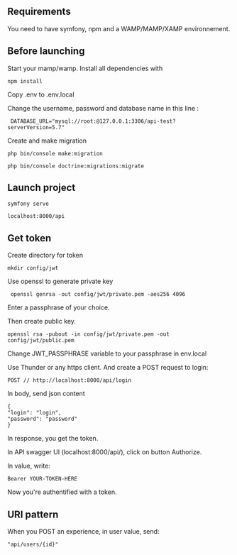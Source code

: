 ## Requirements

You need to have symfony, npm and a WAMP/MAMP/XAMP environnement.

## Before launching

Start your mamp/wamp.
Install all dependencies with

    npm install

Copy .env to .env.local

Change the username, password and database name in this line :

     DATABASE_URL="mysql://root:@127.0.0.1:3306/api-test?serverVersion=5.7"



Create and make migration

    php bin/console make:migration

    php bin/console doctrine:migrations:migrate



## Launch project



    symfony serve

    localhost:8000/api


## Get token

Create directory for token

    mkdir config/jwt

Use openssl to generate private key

     openssl genrsa -out config/jwt/private.pem -aes256 4096

Enter a passphrase of your choice.

Then create public key.

    openssl rsa -pubout -in config/jwt/private.pem -out config/jwt/public.pem

Change JWT_PASSPHRASE variable to your passphrase in env.local


Use Thunder or any https client. And create a POST request to login:

    POST // http://localhost:8000/api/login

In body, send json content

    {
    "login": "login",
    "password": "password"
    }

In response, you get the token.

In API swagger UI (localhost:8000/api/), click on button Authorize.

In value, write:

    Bearer YOUR-TOKEN-HERE

Now you're authentified with a token.


## URI pattern

When you POST an experience, in user value, send:

    "api/users/{id}"

